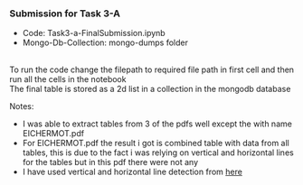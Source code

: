 ### Submission for Task 3-A

- Code:  Task3-a-FinalSubmission.ipynb
- Mongo-Db-Collection: mongo-dumps folder
<br/>
To run the code change the filepath to required file path in first cell and then run all the cells in the notebook
<br/>
The final table is stored as a 2d list in a collection in the mongodb database

Notes:
- I was able to extract tables from 3 of the pdfs well except the with name EICHERMOT.pdf 
- For EICHERMOT.pdf the result i got is combined table with data from all tables, this is due to the fact i was relying on vertical and horizontal lines for the tables but in this pdf there were not any
- I have used vertical and horizontal line detection from [here](https://towardsdatascience.com/a-table-detection-cell-recognition-and-text-extraction-algorithm-to-convert-tables-to-excel-files-902edcf289ec)
